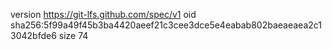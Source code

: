 version https://git-lfs.github.com/spec/v1
oid sha256:5f99a49f45b3ba4420aeef21c3cee3dce5e4eabab802baeaeaea2c13042bfde6
size 74
